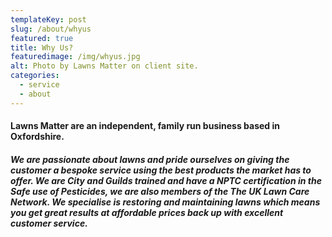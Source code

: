 ```yaml
---
templateKey: post
slug: /about/whyus
featured: true
title: Why Us?
featuredimage: /img/whyus.jpg
alt: Photo by Lawns Matter on client site.
categories:
  - service
  - about
---
```

#### Lawns Matter are an independent, family run business based in Oxfordshire.  ####

##### We are passionate about lawns and pride ourselves on giving the customer a bespoke service using the best products the market has to offer. We are City and Guilds trained and have a NPTC certification in the Safe use of Pesticides, we are also members of the The UK Lawn Care Network. We specialise is restoring and maintaining lawns which means you get great results at affordable prices back up with excellent customer service. #####
